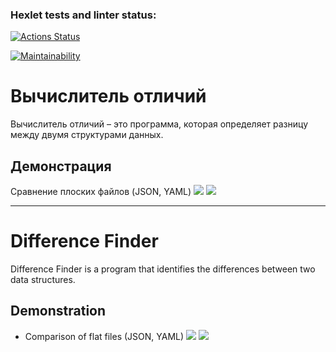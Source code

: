 ### Hexlet tests and linter status:
[![Actions Status](https://github.com/rssolgaleo/python-project-50/actions/workflows/hexlet-check.yml/badge.svg)](https://github.com/rssolgaleo/python-project-50/actions)

[![Maintainability](https://api.codeclimate.com/v1/badges/3de92b6602273504cee1/maintainability)](https://codeclimate.com/github/rssolgaleo/python-project-50/maintainability)

# Вычислитель отличий

Вычислитель отличий – это программа, которая определяет разницу между двумя структурами данных.

## Демонстрация
Сравнение плоских файлов (JSON, YAML)
<a href="https://asciinema.org/a/XW1NuljsLBOzPnhVOYS0fjl1S" target="_blank"><img src="https://asciinema.org/a/XW1NuljsLBOzPnhVOYS0fjl1S.svg" /></a>
<a href="https://asciinema.org/a/a7DFkgWiG9WnbiXdjPDRtQvHQ" target="_blank"><img src="https://asciinema.org/a/a7DFkgWiG9WnbiXdjPDRtQvHQ.svg" /></a>
   
---

# Difference Finder

Difference Finder is a program that identifies the differences between two data structures.

## Demonstration
* Comparison of flat files (JSON, YAML)
<a href="https://asciinema.org/a/XW1NuljsLBOzPnhVOYS0fjl1S" target="_blank"><img src="https://asciinema.org/a/XW1NuljsLBOzPnhVOYS0fjl1S.svg" /></a>
<a href="https://asciinema.org/a/a7DFkgWiG9WnbiXdjPDRtQvHQ" target="_blank"><img src="https://asciinema.org/a/a7DFkgWiG9WnbiXdjPDRtQvHQ.svg" /></a>
